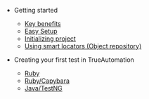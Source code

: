 * Getting started

  * [Key benefits](key_benefits.md)
  * [Easy Setup](easy_setup.md)
  * [Initializing project](project_init.md)
  * [Using smart locators (Object repository)](smart_locators.md)

* Creating your first test in TrueAutomation
  * [Ruby](ruby-low-api-lavel.md)
  * [Ruby/Capybara](capybara.md)  
  * [Java/TestNG](java-testNG) 
 

